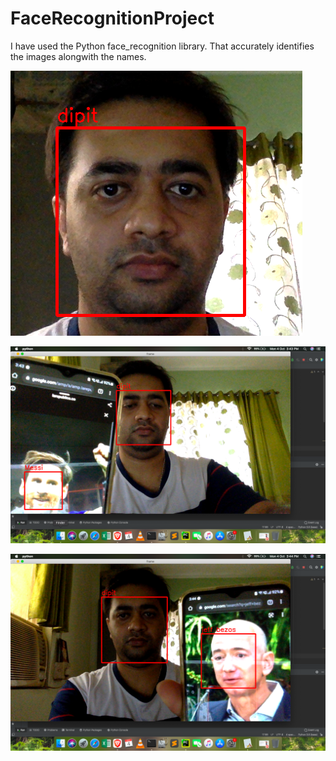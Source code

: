 # FaceRecognitionProject

I have used the Python face_recognition library. That accurately identifies the images alongwith the names.


![](Screenshots/SS2.png)

![](Screenshots/SS3.png)

![](Screenshots/SS5.png)
